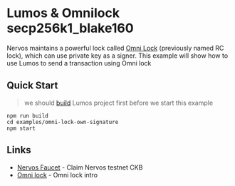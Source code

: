 # Lumos & Omnilock secp256k1_blake160

Nervos maintains a powerful lock
called [Omni Lock](https://github.com/XuJiandong/docs-bank/blob/master/omni_lock.md) (previously named RC lock), which
can use private key as a signer. This example will show how to use Lumos to send a transaction using Omni lock

## Quick Start

> we should [build](..) Lumos project first before we start this example

```
npm run build
cd examples/omni-lock-own-signature
npm start
```

## Links

- [Nervos Faucet](https://faucet.nervos.org/) - Claim Nervos testnet CKB
- [Omni lock](https://github.com/XuJiandong/docs-bank/blob/master/omni_lock.md) - Omni lock intro
